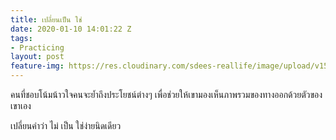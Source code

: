 ```yaml
---
title: เปลี่ยนเป็น ใช่
date: 2020-01-10 14:01:22 Z
tags:
- Practicing
layout: post
feature-img: https://res.cloudinary.com/sdees-reallife/image/upload/v1555658919/sample_feature_img.png
---
```


คนที่ชอบโน้มน้าวใจคนจะย้ำถึงประโยชน์ต่างๆ เพื่อช่วยให้เขามองเห็นภาพรวมของทางออกด้วยตัวของเขาเอง

<i class="fa fa-child" style="color:plum"></i>

เปลี่ยนคำว่า ไม่ เป็น ใช่ง่ายนิดเดียว

